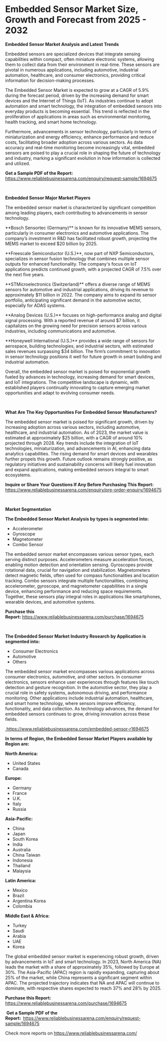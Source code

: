 <p><h1>Embedded Sensor Market Size, Growth and Forecast from 2025 - 2032</h1></p><p><strong>Embedded Sensor Market Analysis and Latest Trends</strong></p>
<p><p>Embedded sensors are specialized devices that integrate sensing capabilities within compact, often miniature electronic systems, allowing them to collect data from their environment in real-time. These sensors are pivotal in numerous applications, including automotive, industrial automation, healthcare, and consumer electronics, providing critical information for decision-making processes.</p><p>The Embedded Sensor Market is expected to grow at a CAGR of 5.9% during the forecast period, driven by the increasing demand for smart devices and the Internet of Things (IoT). As industries continue to adopt automation and smart technology, the integration of embedded sensors into everyday products is becoming essential. This trend is reflected in the proliferation of applications in areas such as environmental monitoring, health tracking, and smart home technology.</p><p>Furthermore, advancements in sensor technology, particularly in terms of miniaturization and energy efficiency, enhance performance and reduce costs, facilitating broader adoption across various sectors. As data accuracy and real-time monitoring become increasingly vital, embedded sensors are poised to play a crucial role in shaping the future of technology and industry, marking a significant evolution in how information is collected and utilized.</p></p>
<p><strong>Get a Sample PDF of the Report:&nbsp;</strong> <a href="https://www.reliablebusinessarena.com/enquiry/request-sample/1694675?utm_campaign=1990&utm_medium=2&utm_source=Github&utm_content=ia&utm_term=10022025&utm_id=embedded-sensor">https://www.reliablebusinessarena.com/enquiry/request-sample/1694675</a></p>
<p>&nbsp;</p>
<p><strong>Embedded Sensor Major Market Players</strong></p>
<p><p>The embedded sensor market is characterized by significant competition among leading players, each contributing to advancements in sensor technology. </p><p>**Bosch Sensortec (Germany)** is known for its innovative MEMS sensors, particularly in consumer electronics and automotive applications. The company’s investment in R&D has facilitated robust growth, projecting the MEMS market to exceed $20 billion by 2025.</p><p>**Freescale Semiconductor (U.S.)**, now part of NXP Semiconductors, specializes in sensor fusion technology that combines multiple sensor outputs for enhanced functionality. The company's focus on IoT applications predicts continued growth, with a projected CAGR of 7.5% over the next five years.</p><p>**STMicroelectronics (Switzerland)** offers a diverse range of MEMS sensors for automotive and industrial applications, driving its revenue to approximately $11 billion in 2022. The company aims to expand its sensor portfolio, anticipating significant demand in the automotive sector, especially for ADAS systems.</p><p>**Analog Devices (U.S.)** focuses on high-performance analog and digital signal processing. With a reported revenue of around $7 billion, it capitalizes on the growing need for precision sensors across various industries, including communications and automotive.</p><p>**Honeywell International (U.S.)** provides a wide range of sensors for aerospace, building technologies, and industrial sectors, with estimated sales revenues surpassing $34 billion. The firm’s commitment to innovation in sensor technology positions it well for future growth in smart building and industrial automation.</p><p>Overall, the embedded sensor market is poised for exponential growth fueled by advances in technology, increasing demand for smart devices, and IoT integrations. The competitive landscape is dynamic, with established players continually innovating to capture emerging market opportunities and adapt to evolving consumer needs.</p></p>
<p>&nbsp;</p>
<p><strong>What Are The Key Opportunities For Embedded Sensor Manufacturers?</strong></p>
<p><p>The embedded sensor market is poised for significant growth, driven by increasing adoption across various sectors, including automotive, healthcare, and industrial automation. As of 2023, the market value is estimated at approximately $25 billion, with a CAGR of around 10% projected through 2028. Key trends include the integration of IoT technologies, miniaturization, and advancements in AI, enhancing data analytics capabilities. The rising demand for smart devices and wearables further propels this growth. Future outlook remains strongly positive, as regulatory initiatives and sustainability concerns will likely fuel innovation and expand applications, making embedded sensors integral to smart ecosystems.</p></p>
<p><strong>Inquire or Share Your Questions If Any Before Purchasing This Report:</strong> <a href="https://www.reliablebusinessarena.com/enquiry/pre-order-enquiry/1694675?utm_campaign=1990&utm_medium=2&utm_source=Github&utm_content=ia&utm_term=10022025&utm_id=embedded-sensor">https://www.reliablebusinessarena.com/enquiry/pre-order-enquiry/1694675</a></p>
<p>&nbsp;</p>
<p><strong>Market Segmentation</strong></p>
<p><strong>The Embedded Sensor Market Analysis by types is segmented into:</strong></p>
<p><ul><li>Accelerometer</li><li>Gyroscope</li><li>Magnetometer</li><li>Combo Sensor</li></ul></p>
<p><p>The embedded sensor market encompasses various sensor types, each serving distinct purposes. Accelerometers measure acceleration forces, enabling motion detection and orientation sensing. Gyroscopes provide rotational data, crucial for navigation and stabilization. Magnetometers detect magnetic fields, often used for compass functionalities and location tracking. Combo sensors integrate multiple functionalities, combining accelerometer, gyroscope, and magnetometer capabilities in a single device, enhancing performance and reducing space requirements. Together, these sensors play integral roles in applications like smartphones, wearable devices, and automotive systems.</p></p>
<p><strong>Purchase this Report:&nbsp;</strong><a href="https://www.reliablebusinessarena.com/purchase/1694675?utm_campaign=1990&utm_medium=2&utm_source=Github&utm_content=ia&utm_term=10022025&utm_id=embedded-sensor">https://www.reliablebusinessarena.com/purchase/1694675</a></p>
<p>&nbsp;</p>
<p><strong>The Embedded Sensor Market Industry Research by Application is segmented into:</strong></p>
<p><ul><li>Consumer Electronics</li><li>Automotive</li><li>Others</li></ul></p>
<p><p>The embedded sensor market encompasses various applications across consumer electronics, automotive, and other sectors. In consumer electronics, sensors enhance user experiences through features like touch detection and gesture recognition. In the automotive sector, they play a crucial role in safety systems, autonomous driving, and performance monitoring. Other applications include industrial automation, healthcare, and smart home technology, where sensors improve efficiency, functionality, and data collection. As technology advances, the demand for embedded sensors continues to grow, driving innovation across these fields.</p></p>
<p><a href="https://www.reliablebusinessarena.com/embedded-sensor-r1694675?utm_campaign=1990&utm_medium=2&utm_source=Github&utm_content=ia&utm_term=10022025&utm_id=embedded-sensor">&nbsp;https://www.reliablebusinessarena.com/embedded-sensor-r1694675</a></p>
<p><strong>In terms of Region, the Embedded Sensor Market Players available by Region are:</strong></p>
<p>
    <p> <strong> North America: </strong>
        <ul>
            <li>United States</li>
            <li>Canada</li>
        </ul>
        </p> 
    <p> <strong> Europe: </strong>
        <ul>
            <li>Germany</li>
            <li>France</li>
            <li>U.K.</li>
            <li>Italy</li>
            <li>Russia</li>
        </ul>
        </p> 
    <p> <strong> Asia-Pacific: </strong>
        <ul>
            <li>China</li>
            <li>Japan</li>
            <li>South Korea</li>
            <li>India</li>
            <li>Australia</li>
            <li>China Taiwan</li>
            <li>Indonesia</li>
            <li>Thailand</li>
            <li>Malaysia</li>
        </ul>
        </p> 
    <p> <strong> Latin America: </strong>
        <ul>
            <li>Mexico</li>
            <li>Brazil</li>
            <li>Argentina Korea</li>
            <li>Colombia</li>
        </ul>
        </p> 
    <p> <strong> Middle East & Africa: </strong>
        <ul>
            <li>Turkey</li>
            <li>Saudi</li>
            <li>Arabia</li>
            <li>UAE</li>
            <li>Korea</li>
        </ul>
    </p>
    </p>
<p><p>The global embedded sensor market is experiencing robust growth, driven by advancements in IoT and smart technology. In 2023, North America (NA) leads the market with a share of approximately 35%, followed by Europe at 30%. The Asia-Pacific (APAC) region is rapidly expanding, capturing about 25% of the market, while China represents a significant segment within APAC. The projected trajectory indicates that NA and APAC will continue to dominate, with respective shares expected to reach 37% and 28% by 2025.</p></p>
<p><strong>Purchase this Report: </strong><a href="https://www.reliablebusinessarena.com/purchase/1694675?utm_campaign=1990&utm_medium=2&utm_source=Github&utm_content=ia&utm_term=10022025&utm_id=embedded-sensor">https://www.reliablebusinessarena.com/purchase/1694675</a></p>
<p>&nbsp;<strong>Get a Sample PDF of the Report:&nbsp;&nbsp;</strong><a href="https://www.reliablebusinessarena.com/enquiry/request-sample/1694675?utm_campaign=1990&utm_medium=2&utm_source=Github&utm_content=ia&utm_term=10022025&utm_id=embedded-sensor">https://www.reliablebusinessarena.com/enquiry/request-sample/1694675</a></p>
<p><strong></strong></p>
<p>Check more reports on <a href="https://www.reliablebusinessarena.com/?utm_campaign=1990&utm_medium=2&utm_source=Github&utm_content=ia&utm_term=10022025&utm_id=embedded-sensor">https://www.reliablebusinessarena.com/</a></p>